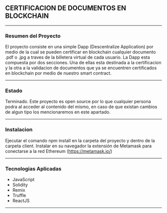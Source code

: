 ## CERTIFICACION DE DOCUMENTOS EN BLOCKCHAIN
***
### Resumen del Proyecto
El proyecto consiste en una simple Dapp (Descentralize Application) por medio de la cual se pueden certificar en blockchain cualquier documento .pdf o .jpg a traves de la billetera virtual de cada usuario. 
La Dapp esta compuesta por dos secciones. Una de ellas esta destinada a la certificacion y la otra a la validacion de documentos que ya se encuentren certificados en blockchain por medio de nuestro smart contract.
***
### Estado
Terminado.
Este proyecto es open source por lo que cualquier persona podra al acceder al contenido del mismo, en caso de que existan cambios de algun tipo los mencionaremos en este apartado. 
***
### Instalacion
Ejecutar el comando npm install en la carpeta del proyecto y dentro de la carpeta client.
Instalar en su navegador la extensión de Metamask para conectarse a la red Ethereum (https://metamask.io/)
***
### Tecnologias Aplicadas
- JavaScript
- Solidity
- Remix
- Truffle
- ReactJS
***

